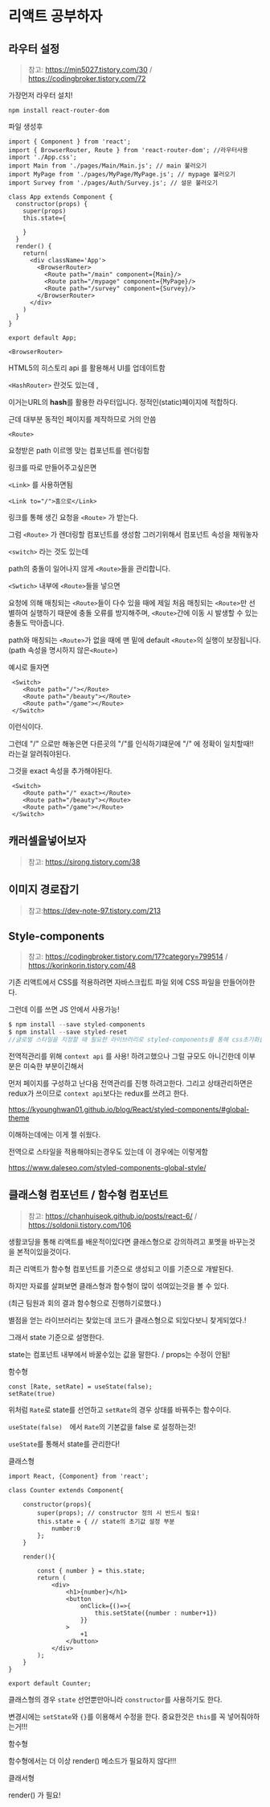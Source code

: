 # 리액트 공부하자





## 라우터 설정

> 참고: https://mjn5027.tistory.com/30 / https://codingbroker.tistory.com/72



가장먼저 라우터 설치!

```npm install react-router-dom```

파일 생성후

```react
import { Component } from 'react';
import { BrowserRouter, Route } from 'react-router-dom'; //라우터사용
import './App.css';
import Main from './pages/Main/Main.js'; // main 불러오기
import MyPage from './pages/MyPage/MyPage.js'; // mypage 불러오기
import Survey from './pages/Auth/Survey.js'; // 설문 불러오기

class App extends Component {
  constructor(props) {
    super(props)
    this.state={

    }
  }
  render() {
    return(
      <div className='App'>
        <BrowserRouter>
          <Route path="/main" component={Main}/>
          <Route path="/mypage" component={MyPage}/>
          <Route path="/survey" component={Survey}/>
        </BrowserRouter>
      </div>
    )
  }
}

export default App;
```



`<BrowserRouter>`

HTML5의 히스토리 api 를 활용해서 UI를 업데이트함

`<HashRouter>` 란것도 있는데 ,

이거는URL의 **hash**를 활용한 라우터입니다. 정적인(static)페이지에 적합하다.

근데 대부분 동적인 페이지를 제작하므로 거의 안씀



`<Route>`

요청받은 path 이르멩 맞는 컴포넌트를 렌더링함



링크를 따로 만들어주고싶은면

`<Link>` 를  사용하면됨

```react
<Link to="/">홈으로</Link>
```

링크를 통해 생긴 요청을  `<Route>` 가 받는다. 

그럼 `<Route>` 가 렌더링할 컴포넌트를 생성함  그러기위해서 컴포넌트 속성을 채워놓자



`<switch>` 라는 것도 있는데

path의 충돌이 일어나지 않게 `<Route>`들을 관리합니다.

`<Swtich>` 내부에 `<Route>`들을 넣으면

요청에 의해 매칭되는 `<Route>`들이 다수 있을 때에 제일 처음 매칭되는 `<Route>`만 선별하여 실행하기 때문에 충돌 오류를 방지해주며, `<Route>`간에 이동 시 발생할 수 있는 충돌도 막아줍니다.

path와 매칭되는 `<Route>`가 없을 때에 맨 밑에 default `<Route>`의 실행이 보장됩니다.(path 속성을 명시하지 않은`<Route>`)



예시로 들자면

```react
 <Switch>
    <Route path="/"></Route>
    <Route path="/beauty"></Route>
    <Route path="/game"></Route>
 </Switch>
```

이런식이다.

그런데 "/" 으로만 해놓은면 다른곳의 "/"를 인식하기떄문에 "/" 에 정확이 일치할때!! 라는걸 알려줘야된다.

그것을 exact 속성을 추가해야된다.

```react
 <Switch>
    <Route path="/" exact></Route>
    <Route path="/beauty"></Route>
    <Route path="/game"></Route>
 </Switch>
```





## 캐러셀을넣어보자

> 참고: https://sirong.tistory.com/38





## 이미지 경로잡기

> 참고:https://dev-note-97.tistory.com/213



## Style-components

>  참고: https://codingbroker.tistory.com/17?category=799514 / https://korinkorin.tistory.com/48

기존 리액트에서 CSS를 적용하려면 자바스크립트 파일 외에 CSS 파일을 만들어야한다.

그런데 이를 쓰면 JS 안에서 사용가능!

```javascript
$ npm install --save styled-components
$ npm install --save styled-reset 
//글로벌 스타일을 지정할 때 필요한 라이브러리로 styled-components를 통해 css초기화를 할 수 있도록 도와줍니다.
```



전역적관리를 위해 `context api` 를 사용! 하려고했으나 그럴 규모도 아니긴한데 이부분은 미숙한 부분이긴해서

먼저 페이지를 구성하고 난다음 전역관리를 진행 하려고한다. 그리고 상태관리하면은 redux가 쓰이므로 `context api`보다는  redux를 쓰려고 한다.





https://kyounghwan01.github.io/blog/React/styled-components/#global-theme

이해하는데에는 이게 젤 쉬웠다.





전역으로 스타일을 적용해야되는경우도 있는데 이 경우에는 이렇게함

https://www.daleseo.com/styled-components-global-style/



## 클래스형 컴포넌트 / 함수형 컴포넌트

> 참고: https://chanhuiseok.github.io/posts/react-6/ / https://soldonii.tistory.com/106

생활코딩을 통해 리액트를 배운적이있다면 클래스형으로 강의하려고 포멧을 바꾸는것을 본적이있을것이다.

최근 리액트가 함수형 컴포넌트를 기준으로 생성되고 이를 기준으로 개발된다. 

하지만 자료를 살펴보면 클래스형과 함수형이 많이 섞여있는것을 볼 수 있다.



(최근 팀원과 회의 결과 함수형으로 진행하기로했다.)



별점을 얻는 라이브러리는 찾았는데 코드가 클래스형으로 되있다보니 찾게되었다.!

그래서 state 기준으로 설명한다.

state는 컴포넌트 내부에서 바꿀수있는 값을 말한다.  / props는 수정이 안됨!



함수형

```react
const [Rate, setRate] = useState(false);
setRate(true)
```

위처럼 `Rate`로 state를 선언하고 `setRate`의 경우 상태를 바꿔주는 함수이다.

`useState(false)  `에서 `Rate`의 기본값을 false 로 설정하는것!

`useState`를 통해서 state를 관리한다!



클래스형

```react
import React, {Component} from 'react';

class Counter extends Component{

    constructor(props){
        super(props); // constructor 정의 시 반드시 필요!
        this.state = { // state의 초기값 설정 부분
            number:0
        };
    }

    render(){

        const { number } = this.state;
        return (
            <div>
                <h1>{number}</h1>
                <button
                    onClick={()=>{
                        this.setState({number : number+1})
                    }}
                >
                    +1
                </button>
            </div>
        );
    }
}

export default Counter;
```

클래스형의 경우 `state` 선언뿐만아니라 `constructor`를 사용하기도 한다.

변경시에는 `setState`와 `{}`를 이용해서 수정을 한다.  중요한것은 `this`를 꼭 넣어줘야하는거!!!





함수형

함수형에서는 더 이상 render() 메소드가 필요하지 않다!!!



클래서형

render() 가 필요!




